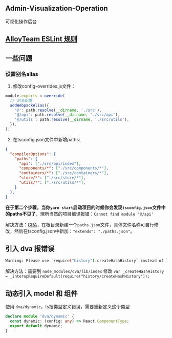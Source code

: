 ## Admin-Visualization-Operation
可视化操作后台

## [AlloyTeam ESLint 规则](https://github.com/AlloyTeam/eslint-config-alloy#typescript)

## 一些问题

### 设置别名alias

1. 修改config-overrides.js文件：

```typescript
module.exports = override(
  // 别名配置
  addWebpackAlias({
    '@': path.resolve(__dirname, './src'),
    '@/api': path.resolve(__dirname, './src/api'),
    '@/utils': path.resolve(__dirname, './src/utils'),
  }),
);
```

2. 在tsconfig.json文件中新增paths:

```json
{
  "compilerOptions": {
    "paths": {
      "api": ["./src/api/index"],
      "components/*": ["./src/components/*"],
      "containers/*": ["./src/containers/*"],
      "store/*": ["./src/store/*"],
      "utils/*": ["./src/utils/*"],
    }
  },
}
```

__在于第二个步骤，当你`yarn start`启动项目的时候你会发现`tsconfig.json`文件中的paths不见了__，理所当然的项目编译报错：`Cannot find module '@/api'`

解决方法：[CRA](https://github.com/facebook/create-react-app/issues/5645)，在根目录新建一个`paths.json`文件，具体文件名称可自行修改，然后在tsconfig.json中新加：`"extends": "./paths.json"`。

## 引入 dva 报错误

```bash
Warning: Please use `require("history").createHashHistory` instead of `require("history/createHashHistory")`. Support for the latter will be removed in the next major release.
```

解决方法：需要到 `node_modules/dva/lib/index` 修改 `var _createHashHistory = _interopRequireDefault(require("history/createHashHistory"));`

## 动态引入 model 和 组件

使用 `dva/dynamic`，ts报类型定义错误，需要重新定义这个类型

```ts
declare module 'dva/dynamic' {
  const dynamic: (config: any) => React.ComponentType;
  export default dynamic;
}
```
